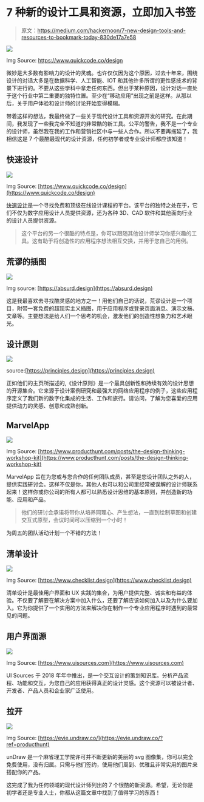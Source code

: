 # 7 种新的设计工具和资源，立即加入书签

> 原文：<https://medium.com/hackernoon/7-new-design-tools-and-resources-to-bookmark-today-830de17a7e58>

![](img/c0c47677334d97c0941d1bee3dd089dc.png)

Img Source: https://www.quickcode.co/design

微妙是大多数有影响力的设计的灵魂。也许仅仅因为这个原因，过去十年来，围绕设计的对话大多是在数据科学、人工智能、IOT 和其他许多所谓的更性感技术的背景下进行的。不要从这些学科中拿走任何东西。但出于某种原因，设计对话一直处于这个行业中第二重要的独特位置。至少在“移动应用”出现之前是这样。从那以后，关于用户体验和设计师的讨论开始变得模糊。

带着这样的想法，我最终做了一些关于现代设计工具和资源开发的研究。在此期间，我发现了一些我完全不知道的非常酷的新工具。公平的警告，我不是一个专业的设计师，虽然我在我的工作和营销社区中与一些人合作。所以不要再拖延了，我相信这是 7 个最酷最现代的设计资源，任何初学者或专业设计师都应该知道！

## 快速设计

![](img/00b8f89f04f8778c4405fbb414c9867d.png)

Img Source: [https://www.quickcode.co/design](https://www.quickcode.co/design)

[快速设计](https://www.quickcode.co/design?utm_campaign=PrototyprPub&utm_term=Prototypr_Panks)是一个寻找免费和顶级在线设计课程的平台。该平台的独特之处在于，它们不仅为数字应用设计人员提供资源，还为各种 3D、CAD 软件和其他面向行业的设计人员提供资源。

> 这个平台的另一个很酷的特点是，你可以跟随其他设计师学习你感兴趣的工具。这有助于将创造性的应用程序想法相互交换，并用于您自己的用例。

## 荒谬的插图

![](img/f8958be94af724223d37cabbe90e9262.png)

Img source: [https://absurd.design](https://absurd.design)

这是我最喜欢去寻找酷灵感的地方之一！用他们自己的话说，荒谬设计是一个项目，附带一套免费的超现实主义插图，用于应用程序或登录页面消息、演示文稿、文章等。主要想法是给人们一个思考的机会，激发他们的创造性想象力和艺术眼光。

## 设计原则

![](img/a128938738a6855161519f18345542d3.png)

source:[https://principles.design](https://principles.design)

正如他们的主页所描述的,《设计原则》是一个最具创新性和持续有效的设计思想的开源集合。它来源于设计案例研究和最强大的网络应用程序的例子，这些应用程序定义了我们新的数字化集成的生活、工作和旅行。请访问，了解为您喜爱的应用提供动力的灵感、创意和成熟创新。

## MarvelApp

![](img/3be0a578127db5f122d462644e5b4624.png)

Img Source: [https://www.producthunt.com/posts/the-design-thinking-workshop-kit](https://www.producthunt.com/posts/the-design-thinking-workshop-kit)

MarvelApp 旨在为您或与您合作的任何团队成员，甚至是您设计团队之外的人，提供实践研讨会。这样不仅是你，其他人也可以和公司里经常被误解的设计师联系起来！这样你或你公司的所有人都可以熟悉设计思维的基本原则，并创造新的功能、应用和产品。

> 他们的研讨会承诺将带你从培养同理心、产生想法，一直到绘制草图和创建交互式原型，会议时间可以压缩到一个小时！

为周五的团队活动计划一个不错的方法！

## 清单设计

![](img/debb432b793133efed53c23edb566ab0.png)

Img Source: [https://www.checklist.design](https://www.checklist.design)

清单设计是最佳用户界面和 UX 实践的集合，为用户提供完整、诚实和有益的体验。不仅要了解要在解决方案中加入什么，还要了解应该如何加入以及为什么要加入。它为你提供了一个实用的方法来解决你在制作一个专业应用程序时遇到的最常见的问题。

## 用户界面源

![](img/f4e16a737ee17032d6574330865cc6d3.png)

Img Source: [https://www.uisources.com](https://www.uisources.com)

UI Sources 于 2018 年年中推出，是一个交互设计的策划知识库。分析产品流程、功能和交互，为您自己的应用获得真正的设计灵感。这个资源可以被设计者、开发者、产品人员和企业家广泛使用。

## 拉开

![](img/bf862347efc20992f6533f4d984c9443.png)

Img Source: [https://evie.undraw.co/](https://evie.undraw.co/?ref=producthunt)

unDraw 是一个麻省理工学院许可并不断更新的美丽的 svg 图像集，你可以完全免费使用，没有归属。只需与他们签约，使用他们周到、优雅且非常实用的图片来搭配你的产品。

这完成了我为任何领域的现代设计师列出的 7 个很酷的新资源。希望，无论你是初学者还是专业人士，你都从这篇文章中找到了值得学习的东西！